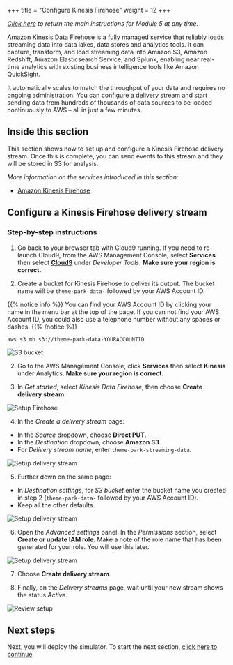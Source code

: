 +++
title = "Configure Kinesis Firehose"
weight = 12
+++

*[Click here](./0-overview.html) to return the main instructions for Module 5 at any time.*

Amazon Kinesis Data Firehose is a fully managed service that reliably loads streaming data into data lakes, data stores and analytics tools. It can capture, transform, and load streaming data into Amazon S3, Amazon Redshift, Amazon Elasticsearch Service, and Splunk, enabling near real-time analytics with existing business intelligence tools like Amazon QuickSight.

It automatically scales to match the throughput of your data and requires no ongoing administration. You can configure a delivery stream and start sending data from hundreds of thousands of data sources to be loaded continuously to AWS – all in just a few minutes.

## Inside this section

This section shows how to set up and configure a Kinesis Firehose delivery stream. Once this is complete, you can send events to this stream and they will be stored in S3 for analysis.

*More information on the services introduced in this section:*
* [Amazon Kinesis Firehose](https://aws.amazon.com/kinesis/data-firehose/)

## Configure a Kinesis Firehose delivery stream

### Step-by-step instructions ##

1. Go back to your browser tab with Cloud9 running. If you need to re-launch Cloud9, from the AWS Management Console, select **Services** then select [**Cloud9**](https://console.aws.amazon.com/cloud9) under *Developer Tools*. **Make sure your region is correct.**

2. Create a bucket for Kinesis Firehose to deliver its output. The bucket name will be `theme-park-data-` followed by your AWS Account ID.

{{% notice info %}}
You can find your AWS Account ID by clicking your name in the menu bar at the top of the page. If you can not find your AWS Account ID, you could also use a telephone number without any spaces or dashes.
{{% /notice %}}

```
aws s3 mb s3://theme-park-data-YOURACCOUNTID
```

![S3 bucket](/images/module5-1-firehose-createbucket.png)

2. Go to the AWS Management Console, click **Services** then select **Kinesis** under Analytics. **Make sure your region is correct.**

3. In *Get started*, select *Kinesis Data Firehose*, then choose **Create delivery stream**.

![Setup Firehose](/images/module5-1-firehose-setup1.png)

4. In the *Create a delivery stream* page:
- In the *Source* dropdown, choose **Direct PUT**.
- In the *Destination* dropdown, choose **Amazon S3**.
- For *Delivery stream name*, enter `theme-park-streaming-data`.

![Setup delivery stream](/images/module5-1-firehose-setup2.png)

5. Further down on the same page:
- In *Destination settings*, for *S3 bucket* enter the bucket name you created in step 2 (`theme-park-data-` followed by your AWS Account ID).
- Keep all the other defaults.

![Setup delivery stream](/images/module5-1-firehose-setup2b.png)

6. Open the *Advanced settings* panel. In the *Permissions* section, select **Create or update IAM role**. Make a note of the role name that has been generated for your role. You will use this later.

![Setup delivery stream](/images/module5-1-firehose-setup3.png)

7. Choose **Create delivery stream**.

8. Finally, on the *Delivery streams* page, wait until your new stream shows the status *Active*.

![Review setup](/images/module5-1-firehose-setup7.png)

## Next steps

Next, you will deploy the simulator. To start the next section, [click here to continue](./2-simulator.html).

